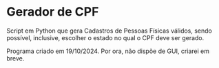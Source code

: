 # Gerador de CPF
Script em Python que gera Cadastros de Pessoas Físicas válidos, sendo possível, inclusive, escolher o estado no qual o CPF deve ser gerado.

Programa criado em 19/10/2024. Por ora, não dispõe de GUI, criarei em breve.
